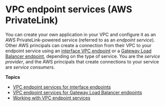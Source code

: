 # VPC endpoint services \(AWS PrivateLink\)<a name="endpoint-service"></a>

You can create your own application in your VPC and configure it as an AWS PrivateLink\-powered service \(referred to as an *endpoint service*\)\. Other AWS principals can create a connection from their VPC to your endpoint service using an [interface VPC endpoint](vpce-interface.md) or a [Gateway Load Balancer endpoint](vpce-gateway-load-balancer.md), depending on the type of service\. You are the *service provider*, and the AWS principals that create connections to your service are *service consumers*\.

**Topics**
+ [VPC endpoint services for interface endpoints](endpoint-service-overview.md)
+ [VPC endpoint services for Gateway Load Balancer endpoints](vpc-endpoint-services-gwlbe.md)
+ [Working with VPC endpoint services](working-with-endpoint-services.md)